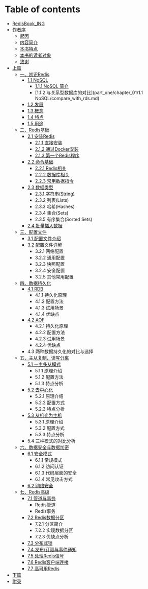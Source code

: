 # Table of contents

* [RedisBook\_ING](README.md)
* [作者序](foreword/README.md)
  * [起因](foreword/reason.md)
  * [内容简介](foreword/abstract.md)
  * [本书特点](foreword/characteristics.md)
  * [本书的读者对象](foreword/target_reader.md)
  * [致谢](foreword/acknowledgements.md)
* [上篇](part_one/README.md)
  * [一、初识Redis](part_one/chapter_01/README.md)
    * [1.1 NoSQL](part_one/chapter_01/NoSQL/README.md)
      * [1.1.1 NoSQL 简介](part_one/chapter_01/NoSQL/brief_introduction.md)
      * [1.1.2 与关系型数据库的对比](part_one/chapter_01/1.1 NoSQL/compare_with_rds.md)
    * [1.2 发展](part_one/chapter_01/development_of_redis.md)
    * [1.3 概念](part_one/chapter_01/concept.md)
    * [1.4 特点](part_one/chapter_01/characteristics.md)
    * [1.5 用途](part_one/chapter_01/usage_scenarios.md)
  * [二、Redis基础](part_one/basis_of_redis/README.md)
    * [2.1 安装Redis](part_one/chapter_02/install_redis/README.md)
      * [2.1.1 直接安装](part_one/chapter_02/install_redis/direct_install.md)
      * [2.1.2 通过Docker安装](part_one/chapter_02/install_redis/install_by_docker.md)
      * [2.1.3 第一个Redis程序](part_one/chapter_02/install_redis/hello_world.md)
    * [2.2 命令基础](part_one/chapter_02/base_command/README.md)
      * [2.2.1 Redis相关](part_one/chapter_02/base_command/redis_cmd.md)
      * [2.2.2 数据库相关](part_one/chapter_02/base_command/database_cmd.md)
      * [2.2.3 常用数据指令](part_one/chapter_02/base_command/regular_cmd.md)
    * [2.3 数据类型](part_one/chapter_02/data_type/README.md)
      * [2.3.1 字符串(String)](part_one/chapter_02/data_type/String.md)
      * 2.3.2 列表(Lists)
      * 2.3.3 哈希(Hashes)
      * 2.3.4 集合(Sets)
      * 2.3.5 有序集合(Sorted Sets)
    * [2.4 批量插入数据](part_one/basis_of_redis/bulk_insert.md)
  * [三、配置文件](part_one/configuration_file/README.md)
    * [3.1 配置文件介绍](part_one/configuration_file/pei-zhi-wen-jian-jie-shao.md)
    * [3.2 配置文件详解](part_one/configuration_file/pei-zhi-wen-jian-xiang-jie.md)
      * 3.2.1 网络配置
      * 3.2.2 通用配置
      * 3.2.3 快照配置
      * 3.2.4 安全配置
      * 3.2.5 其他常用配置
  * [四、数据持久化](part_one/data_persistence/README.md)
    * [4.1 RDB](part_one/data_persistence/rdb.md)
      * 4.1.1 持久化原理
      * 4.1.2 配置方法
      * 4.1.3 试用场景
      * 4.1.4 优缺点
    * [4.2 AOF](part_one/data_persistence/aof.md)
      * 4.2.1 持久化原理
      * 4.2.2 配置方法
      * 4.2.3 试用场景
      * 4.2.4 优缺点
    * 4.3 两种数据持久化的对比与选择
  * [五、主从复制、读写分离](part_one/master-slave_copy+read_and_write_separation/README.md)
    * [5.1 一主多从模式](part_one/master-slave_copy+read_and_write_separation/yi-zhu-duo-cong-mo-shi.md)
      * 5.1.1 原理介绍
      * 5.1.2 配置方法
      * 5.1.3 特点分析
    * [5.2 去中心化](part_one/master-slave_copy+read_and_write_separation/qu-zhong-xin-hua.md)
      * 5.2.1 原理介绍
      * 5.2.2 配置方式
      * 5.2.3 特点分析
    * [5.3 从机变为主机](part_one/master-slave_copy+read_and_write_separation/cong-ji-bian-wei-zhu-ji.md)
      * 5.3.1 原理介绍
      * 5.3.2 配置方式
      * 5.3.3 特点分析
    * 5.4 三种模式的对比分析
  * [六、数据安全与数据加密](part_one/security_and_encryption/README.md)
    * [6.1 安全模式](part_one/security_and_encryption/an-quan-mo-shi.md)
      * 6.1.1 常规模式
      * 6.1.2 访问认证
      * 6.1.3 代码层面的安全
      * 6.1.4 常见攻击方式
    * [6.2 网络安全](part_one/security_and_encryption/wang-luo-an-quan.md)
  * [七、Redis高级](part_one/senior/README.md)
    * [7.1 管道与事务](part_one/senior/guan-dao-yu-shi-wu.md)
      * Redis管道
      * Redis事务
    * [7.2 Redis数据分区](part_one/senior/redis-shu-ju-fen-qu.md)
      * 7.2.1 分区简介
      * 7.2.2 实现数据分区
      * 7.2.3 优缺点分析
    * [7.3 分布式锁](part_one/senior/fen-bu-shi-suo.md)
    * [7.4 发布/订阅与事件通知](part_one/senior/fa-bu-ding-yue-yu-shi-jian-tong-zhi.md)
    * [7.5 处理Redis信号](part_one/senior/chu-li-redis-xin-hao.md)
    * [7.6 Redis客户端连接](part_one/senior/redis-ke-hu-duan-lian-jie.md)
    * [7.7 高可用Redis](part_one/senior/gao-ke-yong-redis.md)
* [下篇](xia-pian.md)
* [附录](fu-lu.md)

